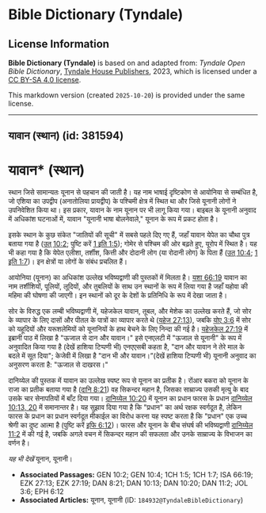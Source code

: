# Bible Dictionary (Tyndale)

## License Information

**Bible Dictionary (Tyndale)** is based on and adapted from: _Tyndale Open Bible Dictionary_, [Tyndale House Publishers](https://tyndaleopenresources.com/), 2023, which is licensed under a [CC BY-SA 4.0 license](https://creativecommons.org/licenses/by-sa/4.0/legalcode.en).

This markdown version (created `2025-10-20`) is provided under the same license.



--------------------------------

## यावान (स्थान) (id: 381594)

यावान\* (स्थान)
===============

स्थान जिसे सामान्यतः यूनान से पहचान की जाती है। यह नाम भाषाई दृष्टिकोण से आयोनिया से सम्बंधित है, जो एशिया का उपद्वीप (अनातोलिया प्रायद्वीप) के पश्चिमी क्षेत्र में स्थित था और जिसे यूनानी लोगों ने उपनिवेशित किया था। इस प्रकार, यावान के नाम यूनान पर भी लागू किया गया। बाइबल के यूनानी अनुवाद में अधिकांश घटनाओं में, यावान "यूनानी भाषा बोलनेवाले," यूनान के रूप में प्रकट होता है।

इसके स्थान के कुछ संकेत "जातियों की सूची" में सबसे पहले दिए गए हैं, जहाँ यावान येपेत का चौथा पुत्र बताया गया है ([उत् 10:2](https://ref.ly/Gen10:2); पुष्टि करें [1 इति 1:5](https://ref.ly/1Chr1:5)); गोमेर से पश्चिम की ओर बढ़ते हुए, यूरोप में स्थित है। यह भी कहा गया है कि येपेत एलीशा, तर्शीश, कित्ती और दोदानी लोग (या रोदानी लोग) के पिता हैं ([उत् 10:4](https://ref.ly/Gen10:4); [1 इति 1:7](https://ref.ly/1Chr1:7))। इन क्षेत्रों या लोगों के संबंध प्रचलित हैं।

आयोनिया (यूनान) का अधिकांश उल्लेख भविष्यद्वाणी की पुस्तकों में मिलता है। [यशा 66:19](https://ref.ly/Isa66:19) यावान का नाम तर्शीशियों, पूलियों, लूदियों, और तुबलियों के साथ उन स्थानों के रूप में लिया गया है जहाँ यहोवा की महिमा की घोषणा की जाएगी। इन स्थानों को दूर के देशों के प्रतिनिधि के रूप में देखा जाता है।

सोर के विरुद्ध एक लम्बी भविष्यद्वाणी में, यहेजकेल यावान, तूबल, और मेशेक का उल्लेख करते हैं, जो सोर के व्यापार के लिए दासों और पीतल के पात्रों का व्यापार करते थे ([यहेज 27:13](https://ref.ly/Ezek27:13)), जबकि [योए 3:6](https://ref.ly/Joel3:6) में सोर को यहूदियों और यरूशलेमियों को यूनानियों के हाथ बेचने के लिए निन्दा की गई है। [यहेजकेल 27:19](https://ref.ly/Ezek27:19) में इब्रानी पाठ में लिखा है "ऊजाल से दान और यावान।" इसे एनएलटी में "ऊजाल से यूनानी" के रूप में अनुवादित किया गया है (देखें हाशिया टिप्पणी भी) एनएएसबी कहता है, "दान और यावान ने तेरे माल के बदले में सूत दिया"; केजेवी में लिखा है "दान भी और यावान।”(देखें हाशिया टिप्पणी भी) यूनानी अनुवाद का अनुसरण करता है: "ऊजाल से दाखरस।"

दानिय्येल की पुस्तक में यावान का उल्लेख स्पष्ट रूप से यूनान का प्रतीक है। रोंआर बकरा को यूनान के राजा का प्रतीक बताया गया है ([दानि 8:21](https://ref.ly/Dan8:21)) वह सिकन्दर महान है, जिसका साम्राज्य उसकी मृत्यु के बाद उसके चार सेनापतियों में बाँट दिया गया। [दानिय्येल 10:20](https://ref.ly/Dan10:20) में यूनान का प्रधान फारस के प्रधान [दानिय्येल](https://ref.ly/Dan10:20) [10:13, 20](https://ref.ly/Dan10:13,Dan10:20) में समानान्तर है। यह सुझाव दिया गया है कि "प्रधान" का अर्थ रक्षक स्वर्गदूत है, लेकिन फारस के प्रधान का प्रधान स्वर्गदूत मीकाईल का विरोध करना यह स्पष्ट करता है कि "प्रधान" एक उच्च श्रेणी का दुष्ट आत्मा है (पुष्टि करें [इफि 6:12](https://ref.ly/Eph6:12))। फारस और यूनान के बीच संघर्ष की भविष्यद्वाणी [दानिय्येल](https://ref.ly/Dan10:20) [11:2](https://ref.ly/Dan11:2) में की गई है, जबकि अगले वचन में सिकन्दर महान की सफलता और उनके साम्राज्य के विभाजन का वर्णन है।

*यह भी देखें* यूनान, यूनानी। 

* **Associated Passages:** GEN 10:2; GEN 10:4; 1CH 1:5; 1CH 1:7; ISA 66:19; EZK 27:13; EZK 27:19; DAN 8:21; DAN 10:13; DAN 10:20; DAN 11:2; JOL 3:6; EPH 6:12
* **Associated Articles:** यूनान, यूनानी  (ID: `184932@TyndaleBibleDictionary`)

